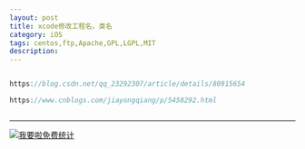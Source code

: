```yaml
---
layout: post
title: xcode修改工程名，类名
category: iOS
tags: centos,ftp,Apache,GPL,LGPL,MIT
description: 
---
```


```javascript

https://blog.csdn.net/qq_23292307/article/details/80915654

https://www.cnblogs.com/jiayongqiang/p/5458292.html



```



---


<script language="javascript" type="text/javascript" src="//js.users.51.la/19176892.js"></script>
<noscript><a href="//www.51.la/?19176892" target="_blank"><img alt="&#x6211;&#x8981;&#x5566;&#x514D;&#x8D39;&#x7EDF;&#x8BA1;" src="//img.users.51.la/19176892.asp" style="border:none" /></a></noscript>

